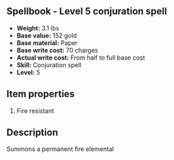 ## Spellbook - Level 5 conjuration spell
- **Weight:** 3.1 lbs
- **Base value:** 152 gold
- **Base material:** Paper
- **Base write cost:** 70 charges
- **Actual write cost:** From half to full base cost
- **Skill:** Conjuration spell
- **Level:** 5
## Item properties
1. Fire resistant
## Description
Summons a permanent fire elemental
